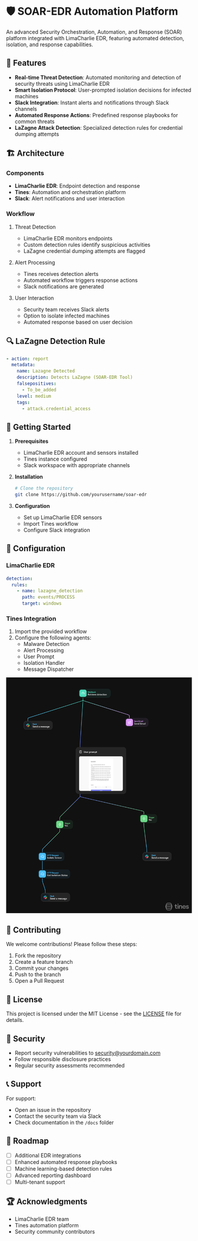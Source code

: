 # 🛡️ SOAR-EDR Automation Platform

An advanced Security Orchestration, Automation, and Response (SOAR) platform integrated with LimaCharlie EDR, featuring automated detection, isolation, and response capabilities.

## 🌟 Features

- **Real-time Threat Detection**: Automated monitoring and detection of security threats using LimaCharlie EDR
- **Smart Isolation Protocol**: User-prompted isolation decisions for infected machines
- **Slack Integration**: Instant alerts and notifications through Slack channels
- **Automated Response Actions**: Predefined response playbooks for common threats
- **LaZagne Attack Detection**: Specialized detection rules for credential dumping attempts

## 🏗️ Architecture

### Components
- **LimaCharlie EDR**: Endpoint detection and response
- **Tines**: Automation and orchestration platform
- **Slack**: Alert notifications and user interaction

### Workflow
1. Threat Detection
   - LimaCharlie EDR monitors endpoints
   - Custom detection rules identify suspicious activities
   - LaZagne credential dumping attempts are flagged

2. Alert Processing
   - Tines receives detection alerts
   - Automated workflow triggers response actions
   - Slack notifications are generated

3. User Interaction
   - Security team receives Slack alerts
   - Option to isolate infected machines
   - Automated response based on user decision

## 🔍 LaZagne Detection Rule

```yaml
- action: report
  metadata:
    name: Lazagne Detected
    description: Detects LaZagne (SOAR-EDR Tool)
    falsepositives:
      - To_be_added
    level: medium
    tags:
      - attack.credential_access
```

## 🚀 Getting Started

1. **Prerequisites**
   - LimaCharlie EDR account and sensors installed
   - Tines instance configured
   - Slack workspace with appropriate channels

2. **Installation**
   ```bash
   # Clone the repository
   git clone https://github.com/yourusername/soar-edr
   ```

3. **Configuration**
   - Set up LimaCharlie EDR sensors
   - Import Tines workflow
   - Configure Slack integration

## 🔧 Configuration

### LimaCharlie EDR
```yaml
detection:
  rules:
    - name: lazagne_detection
      path: events/PROCESS
      target: windows
```

### Tines Integration
1. Import the provided workflow
2. Configure the following agents:
   - Malware Detection
   - Alert Processing
   - User Prompt
   - Isolation Handler
   - Message Dispatcher
<div align="center">
  <img src="SOAREDR-storyboard.png" alt="SOAR EDR Storyboard" width="800"/>
</div>

## 🤝 Contributing

We welcome contributions! Please follow these steps:
1. Fork the repository
2. Create a feature branch
3. Commit your changes
4. Push to the branch
5. Open a Pull Request

## 📜 License

This project is licensed under the MIT License - see the [LICENSE](LICENSE) file for details.

## 🔐 Security

- Report security vulnerabilities to security@yourdomain.com
- Follow responsible disclosure practices
- Regular security assessments recommended

## 📞 Support

For support:
- Open an issue in the repository
- Contact the security team via Slack
- Check documentation in the `/docs` folder

## 🎯 Roadmap

- [ ] Additional EDR integrations
- [ ] Enhanced automated response playbooks
- [ ] Machine learning-based detection rules
- [ ] Advanced reporting dashboard
- [ ] Multi-tenant support

## 🏆 Acknowledgments

- LimaCharlie EDR team
- Tines automation platform
- Security community contributors
